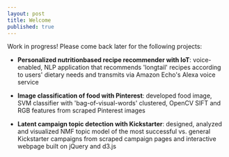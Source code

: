 ```yaml
---
layout: post
title: Welcome
published: true
---
```


Work in progress! Please come back later for the following projects:

* **Personalized nutritionbased recipe recommender with IoT**: voice-enabled, NLP application that recommends 'longtail' recipes according to users' dietary needs and transmits via Amazon Echo's Alexa voice service

* **Image classification of food with Pinterest**: developed food image, SVM classifier with 'bag-of-visual-words' clustered, OpenCV SIFT and RGB features from scraped Pinterest images

* **Latent campaign topic detection with Kickstarter**: designed, analyzed and visualized NMF topic model of the most successful vs. general Kickstarter campaigns from scraped campaign pages and interactive webpage built on jQuery and d3.js